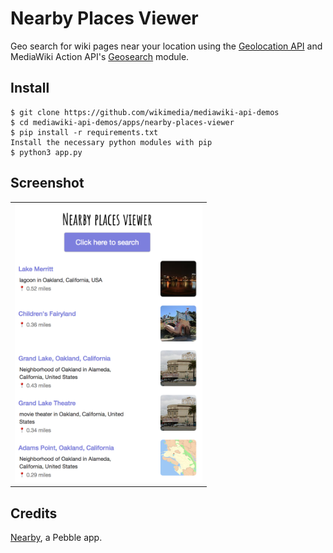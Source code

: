 # Nearby Places Viewer

Geo search for wiki pages near your location using the [Geolocation API](https://developer.mozilla.org/en-US/docs/Web/API/Geolocation_API) and MediaWiki Action API's [Geosearch](https://www.mediawiki.org/wiki/API:Geosearch) module. 

Install
-------
```
$ git clone https://github.com/wikimedia/mediawiki-api-demos
$ cd mediawiki-api-demos/apps/nearby-places-viewer
$ pip install -r requirements.txt
Install the necessary python modules with pip
$ python3 app.py
```

Screenshot
----------
<table><tr><td>
<img src="screenshot.png" width="300" style="border 5px solid black">
</td></tr></table>

Credits
-------
[Nearby](https://github.com/prtksxna/pebble-nearby), a Pebble app.
